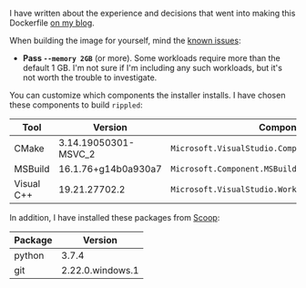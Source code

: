 I have written about the experience and decisions that went into making this
Dockerfile [on my blog][1].

When building the image for yourself, mind the [known issues][2]:

- **Pass `--memory 2GB`** (or more). Some workloads require more than the
  default 1 GB. I'm not sure if I'm including any such workloads, but it's not
  worth the trouble to investigate.

You can customize which components the installer installs.
I have chosen these components to build `rippled`:

| Tool | Version | Component |
| ---- | ------- | --------- |
| CMake | 3.14.19050301-MSVC_2 | `Microsoft.VisualStudio.Component.VC.CMake.Project` |
| MSBuild | 16.1.76+g14b0a930a7 | `Microsoft.Component.MSBuild` |
| Visual C++ | 19.21.27702.2 | `Microsoft.VisualStudio.Workload.VCTools` |

In addition, I have installed these packages from [Scoop][]:

| Package | Version |
| ------- | ------- |
| python | 3.7.4 |
| git | 2.22.0.windows.1 |

[Scoop]: https://scoop.sh/

[1]: https://jfreeman.dev/blog/2019/07/09/what-i-learned-making-a-docker-container-for-building-c++-on-windows/
[2]: https://docs.microsoft.com/en-us/visualstudio/install/build-tools-container-issues
